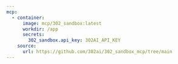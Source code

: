 ```yaml
---
mcp:
  - container:
      image: mcp/302_sandbox:latest
      workdir: /app
      secrets:
        302_sandbox.api_key: 302AI_API_KEY
    source:
      url: https://github.com/302ai/302_sandbox_mcp/tree/main
---
```

